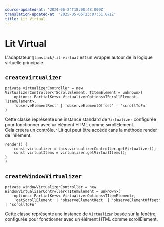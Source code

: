 ```yaml
---
source-updated-at: '2024-06-24T18:08:48.000Z'
translation-updated-at: '2025-05-06T23:07:51.071Z'
title: Lit Virtual
---
```

# Lit Virtual

L'adaptateur `@tanstack/lit-virtual` est un wrapper autour de la logique virtuelle principale.

## `createVirtualizer`

```tsx
private virtualizerController = new VirtualizerController<TScrollElement, TItemElement = unknown>(
    options: PartialKeys< VirtualizerOptions<TScrollElement, TItemElement>,
    'observeElementRect' | 'observeElementOffset' | 'scrollToFn'
)
```

Cette classe représente une instance standard de `Virtualizer` configurée pour fonctionner avec un élément HTML comme scrollElement.  
Cela créera un contrôleur Lit qui peut être accédé dans la méthode render de l'élément.

```tsx
render() {
    const virtualizer = this.virtualizerController.getVirtualizer();
    const virtualItems = virtualizer.getVirtualItems();
} 
)
```

## `createWindowVirtualizer`

```tsx
private windowVirtualizerController = new WindowVirtualizerController<TItemElement = unknown>(
    options: PartialKeys< VirtualizerOptions<TItemElement>,
    'getScrollElement' | 'observeElementRect' | 'observeElementOffset' | 'scrollToFn'
```

Cette classe représente une instance de `Virtualizer` basée sur la fenêtre, configurée pour fonctionner avec un élément HTML comme scrollElement.

